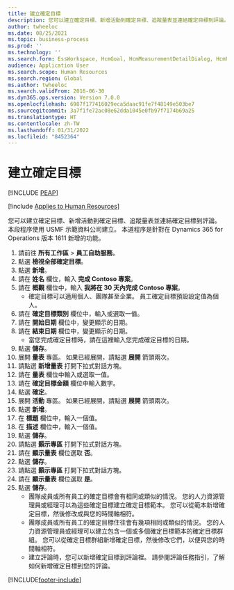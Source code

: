```yaml
---
title: 建立確定目標
description: 您可以建立確定目標、新增活動到確定目標、追蹤量表並連結確定目標到評論。
author: twheeloc
ms.date: 08/25/2021
ms.topic: business-process
ms.prod: ''
ms.technology: ''
ms.search.form: EssWorkspace, HcmGoal, HcmMeasurementDetailDialog, HcmPerfJournalAdd, HcmGoalChangeSettings, HcmEmployeeDevelopmentWorkspace
audience: Application User
ms.search.scope: Human Resources
ms.search.region: Global
ms.author: twheeloc
ms.search.validFrom: 2016-06-30
ms.dyn365.ops.version: Version 7.0.0
ms.openlocfilehash: 6987f177416029eca5daac91fe7f48149e503be7
ms.sourcegitcommit: 3a7f1fe72ac08e62dda1045e0fb97f7174b69a25
ms.translationtype: HT
ms.contentlocale: zh-TW
ms.lasthandoff: 01/31/2022
ms.locfileid: "8452364"
---
```

# <a name="create-a-goal"></a>建立確定目標


[!INCLUDE [PEAP](../includes/peap-1.md)]

[!include [Applies to Human Resources](../includes/applies-to-hr.md)]

您可以建立確定目標、新增活動到確定目標、追蹤量表並連結確定目標到評論。 本段程序使用 USMF 示範資料公司建立。 本道程序是針對在 Dynamics 365 for Operations 版本 1611 新增的功能。

1. 請前往 **所有工作區** > **員工自助服務**。
2. 點選 **檢視全部確定目標**。
3. 點選 **新增**。
4. 請在 **姓名** 欄位，輸入 **完成 Contoso 專案**。
5. 請在 **概觀** 欄位中，輸入 **我將在 30 天內完成 Contoso 專案**。
    * 確定目標可以適用個人、團隊甚至企業。 員工確定目標預設設定值為個人。  
6. 請在 **確定目標類別** 欄位中，輸入或選取一值。
7. 請在 **開始日期** 欄位中，變更顯示的日期。
8. 請在 **結束日期** 欄位中，變更顯示的日期。
    * 當您完成確定目標時，請在這裡輸入您完成確定目標的日期。  
9. 點選 **儲存**。
10. 展開 **量表** 專區。 如果已經展開，請點選 **展開** 箭頭兩次。
11. 請點選 **新增量表** 打開下拉式對話方塊。
12. 請在 **量表** 欄位中輸入或選取一值。
13. 請在 **確定目標金額** 欄位中輸入數字。
14. 點選 **確定**。
15. 展開 **活動** 專區。 如果已經展開，請點選 **展開** 箭頭兩次。
16. 點選 **新增**。
17. 在 **標題** 欄位中，輸入一個值。
18. 在 **描述** 欄位中，輸入一個值。
19. 點選 **儲存**。
20. 請點選 **顥示專區** 打開下拉式對話方塊。
21. 請在 **顯示量表** 欄位選取 **否**。
22. 點選 **儲存**。
23. 請點選 **顥示專區** 打開下拉式對話方塊。
24. 請在 **顯示量表** 欄位選取 **是**。
25. 點選 **儲存**。
    * 團隊成員或所有員工的確定目標會有相同或類似的情況。 您的人力資源管理員或經理可以為這些確定目標建立確定目標範本。 您可以從範本新增確定目標，然後修改成與您的時間軸相符。  
    * 團隊成員或所有員工的確定目標住往會有幾項相同或類似的情況。 您的人力資源管理員或經理可以建立包含一個或多個確定目標範本的確定目標群組。 您可以從確定目標群組新增確定目標，然後修改它們，以便與您的時間軸相符。  
    * 建立評論時，您可以新增確定目標到評論裡。 請參閱評論任務指引，了解如何新增確定目標到您的評論。  



[!INCLUDE[footer-include](../includes/footer-banner.md)]
